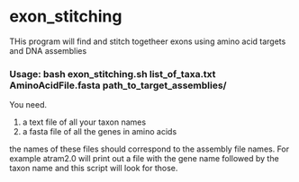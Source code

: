 # exon_stitching

THis program will find and stitch togetheer exons using amino acid targets and DNA assemblies

### Usage: bash exon_stitching.sh  list_of_taxa.txt  AminoAcidFile.fasta  path_to_target_assemblies/ 


You need.

1. a text file of all your taxon names
2. a fasta file of all the genes in amino acids 

the names of these files should correspond to the assembly file names.  For example atram2.0 will print out a file with the gene name followed by the taxon name and this script will look for those.






